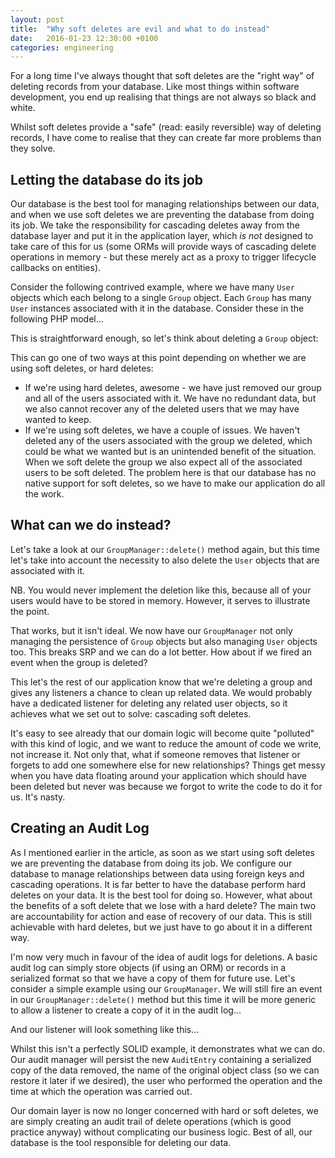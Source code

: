 ```yaml
---
layout: post
title:  "Why soft deletes are evil and what to do instead"
date:   2016-01-23 12:30:00 +0100
categories: engineering
---
```


For a long time I've always thought that soft deletes are the "right way" of deleting records from your database. Like
most things within software development, you end up realising that things are not always so black and white.

Whilst soft deletes provide a "safe" (read: easily reversible) way of deleting records, I have come to realise that they
can create far more problems than they solve.

## Letting the database do its job

Our database is the best tool for managing relationships between our data, and when we use soft deletes we are
preventing the database from doing its job. We take the responsibility for cascading deletes away from the database
layer and put it in the application layer, which <em>is not</em> designed to take care of this for us (some ORMs will
provide ways of cascading delete operations in memory - but these merely act as a proxy to trigger lifecycle callbacks
on entities).

Consider the following contrived example, where we have many `User` objects which each belong to a single 
`Group` object. Each `Group` has many `User` instances associated with it in the database. Consider these in the
following PHP model...

<script src="https://gist.github.com/jameshalsall/69b4643552abf59c9856.js"></script>

<script src="https://gist.github.com/jameshalsall/816c3b51d07a376fb83b.js"></script>

This is straightforward enough, so let's think about deleting a `Group` object:

<script src="https://gist.github.com/jameshalsall/e6cbe257b1c2e836b7db.js"></script>

This can go one of two ways at this point depending on whether we are using soft deletes, or hard deletes:

 * If we're using hard deletes, awesome - we have just removed our group and all of the users associated with it. We 
   have no redundant data, but we also cannot recover any of the deleted users that we may have wanted to keep.
 * If we're using soft deletes, we have a couple of issues. We haven't deleted any of the users associated with the
   group we deleted, which could be what we wanted but is an unintended benefit of the situation. When we soft delete
   the group we also expect all of the associated users to be soft deleted. The problem here is that our database has
   no native support for soft deletes, so we have to make our application do all the work.

## What can we do instead?

Let's take a look at our `GroupManager::delete()` method again, but this time let's take into account the necessity to also delete the `User` objects that are associated with it.

NB. You would never implement the deletion like this, because all of your users would have to be stored in memory. However, it serves to illustrate the point.

<script src="https://gist.github.com/jameshalsall/08117c0a361e5149c812.js"></script>

That works, but it isn't ideal. We now have our `GroupManager` not only managing the persistence of `Group` objects but also
managing `User` objects too. This breaks SRP and we can do a lot better. How about if we fired an event when the group is deleted?

<script src="https://gist.github.com/jameshalsall/760835a12500605cb242.js"></script>

This let's the rest of our application know that we're deleting a group and gives any listeners a chance to clean up
related data. We would probably have a dedicated listener for deleting any related user objects, so it achieves what we
set out to solve: cascading soft deletes.

It's easy to see already that our domain logic will become quite "polluted" with this kind of logic, and we want to
reduce the amount of code we write, not increase it. Not only that, what if someone removes that listener or forgets to
add one somewhere else for new relationships? Things get messy when you have data floating around your application which
should have been deleted but never was because we forgot to write the code to do it for us. It's nasty.

## Creating an Audit Log

As I mentioned earlier in the article, as soon as we start using soft deletes we are preventing the database from doing
its job. We configure our database to manage relationships between data using foreign keys and cascading operations. It
is far better to have the database perform hard deletes on your data. It is the best tool for doing so.
However, what about the benefits of a soft delete that we lose with a hard delete? The main two are accountability for
action and ease of recovery of our data. This is still achievable with hard deletes, but we just have to go about
it in a different way.

I'm now very much in favour of the idea of audit logs for deletions. A basic audit log can simply store objects (if
using an ORM) or records in a serialized format so that we have a copy of them for future use. Let's consider a simple
example using our `GroupManager`. We will still fire an event in our `GroupManager::delete()` method but this time it
will be more generic to allow a listener to create a copy of it in the audit log...

<script src="https://gist.github.com/jameshalsall/b2036e8d7fe927b5caf7.js"></script>

And our listener will look something like this...

<script src="https://gist.github.com/jameshalsall/c2c9a162492ef0396740.js"></script>

Whilst this isn't a perfectly SOLID example, it demonstrates what we can do. Our audit manager will persist the new
`AuditEntry` containing a serialized copy of the data removed, the name of the original object class (so we can restore
it later if we desired), the user who performed the operation and the time at which the operation was carried out.

Our domain layer is now no longer concerned with hard or soft deletes, we are simply creating an audit trail of delete
operations (which is good practice anyway) without complicating our business logic. Best of all, our database is the 
tool responsible for deleting our data.
